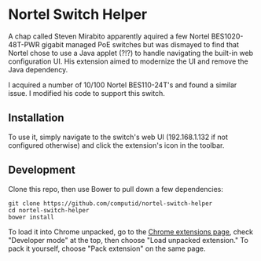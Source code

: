 # Nortel Switch Helper

A chap called Steven Mirabito apparently aquired a few Nortel BES1020-48T-PWR gigabit 
managed PoE switches but was dismayed to find that Nortel chose to use a Java applet (?!?)
to handle navigating the built-in web configuration UI. His extension aimed to modernize
the UI and remove the Java dependency. 

I acquired a number of 10/100 Nortel BES110-24T's and found a similar issue. I modified
his code to support this switch.

## Installation
To use it, simply navigate to the switch's web UI (192.168.1.132 if not configured
otherwise) and click the extension's icon in the toolbar.

## Development
Clone this repo, then use Bower to pull down a few dependencies:

```
git clone https://github.com/computid/nortel-switch-helper
cd nortel-switch-helper
bower install
```

To load it into Chrome unpacked, go to the [Chrome extensions page](chrome://extensions/),
check "Developer mode" at the top, then choose "Load unpacked extension." To
pack it yourself, choose "Pack extension" on the same page.
